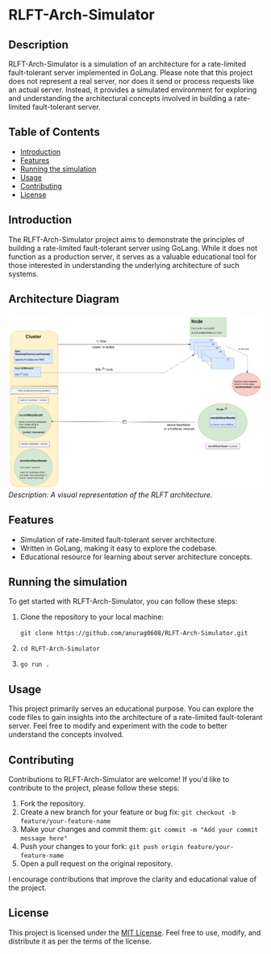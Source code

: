 # RLFT-Arch-Simulator

## Description

RLFT-Arch-Simulator is a simulation of an architecture for a rate-limited fault-tolerant server implemented in GoLang. Please note that this project does not represent a real server, nor does it send or process requests like an actual server. Instead, it provides a simulated environment for exploring and understanding the architectural concepts involved in building a rate-limited fault-tolerant server.

## Table of Contents

- [Introduction](#introduction)
- [Features](#features)
- [Running the simulation](#running-the-simul)
- [Usage](#usage)
- [Contributing](#contributing)
- [License](#license)
  
<a name="introduction" />

## Introduction

The RLFT-Arch-Simulator project aims to demonstrate the principles of building a rate-limited fault-tolerant server using GoLang. While it does not function as a production server, it serves as a valuable educational tool for those interested in understanding the underlying architecture of such systems.

## Architecture Diagram

![Architecture Diagram](https://github.com/anurag0608/RLFT-Arch-Simulator/blob/master/docs/rl-ft-arch.png)
*Description: A visual representation of the RLFT architecture.*

<a name="features" />

## Features

- Simulation of rate-limited fault-tolerant server architecture.
- Written in GoLang, making it easy to explore the codebase.
- Educational resource for learning about server architecture concepts.

<a name="running-the-simul" />

## Running the simulation

To get started with RLFT-Arch-Simulator, you can follow these steps:

1. Clone the repository to your local machine:

   ```git clone https://github.com/anurag0608/RLFT-Arch-Simulator.git ```
3. ```cd RLFT-Arch-Simulator```
4. ```go run . ```

<a name="usage" />

## Usage 

This project primarily serves an educational purpose. You can explore the code files to gain insights into the architecture of a rate-limited fault-tolerant server. Feel free to modify and experiment with the code to better understand the concepts involved.

<a name="contributing" />

## Contributing

Contributions to RLFT-Arch-Simulator are welcome! If you'd like to contribute to the project, please follow these steps:

1. Fork the repository.
2. Create a new branch for your feature or bug fix:
```git checkout -b feature/your-feature-name ```
3. Make your changes and commit them:
```git commit -m "Add your commit message here" ```
4. Push your changes to your fork:
```git push origin feature/your-feature-name ```
5. Open a pull request on the original repository.

I encourage contributions that improve the clarity and educational value of the project.

<a name="license" />

## License
This project is licensed under the [MIT License](LICENCE). Feel free to use, modify, and distribute it as per the terms of the license.
